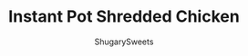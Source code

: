 ---
layout: ../../layouts/MarkdownPostLayout.astro
title: Instant Pot Shredded Chicken
author: ShugarySweets
pubDate: 2020-09-25
description: "Learn how to make perfect Shredded Chicken every time using your Instant Pot! This chicken is endlessly versatile, delicious in everything from tacos to salads to soups."
image_url: https://www.shugarysweets.com/wp-content/uploads/2020/09/shredded-chicken-4-1.jpg
tags: ["Main Dish","American"]
calories: 173
protein: 20
carbohydrates: 17
fats: 3
fiber: 1
ingredients: ["2 chicken breasts (1 lbs)","1 cup chicken broth","½ cup BBQ sauce ","1 ½ tablespoon lemon pepper seasoning","1 teaspoon garlic powder","1 teaspoon onion powder","1 teaspoon salt"]
serves: 4
time: "16 minutes"
prepTime: "5 minutes"
instructions: ["Pat chicken breasts dry. With a fork, pierce the chicken breast a few times on each side. (This will help to tenderize it)","In a small bowl, combine lemon pepper seasoning, garlic powder, onion powder, and salt. Rub the breasts with seasoning mixture. Set aside.","In the Instant Pot, pour the chicken broth and BBQ sauce and mix to combine. Add chicken breasts to the Instant Pot.","Set the instant pot valve to seal. Select Manual (High Pressure) for a cooking time of 11 minutes.","Once the cook time is over, allow 10 minutes for the pressure naturally release. After ten minutes, move the valve on top to \"venting.\"","Open the Instant Pot and transfer the chicken breast to a bowl or plate for shredding."]
nutrition: ["173 calories","17 grams carbohydrates","52 milligrams cholesterol","3 grams fat","1 grams fiber","20 grams protein","1 grams saturated fat","2178 milligrams sodium","12 grams sugar","0 grams trans fat","1 grams unsaturated fat"]
---